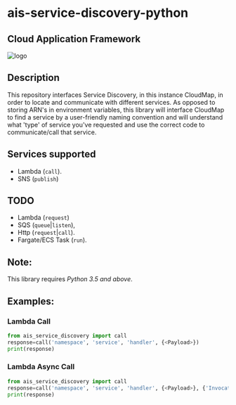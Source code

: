 # ais-service-discovery-python

## Cloud Application Framework

![logo](https://raw.githubusercontent.com/peak-ai/ais-service-discovery-python/master/logo.png)


## Description

This repository interfaces Service Discovery, in this instance CloudMap, in order to locate and communicate with different services. As opposed to storing ARN's in environment variables, this library will interface CloudMap to find a service by a user-friendly naming convention and will understand what 'type' of service you've requested and use the correct code to communicate/call that service.

## Services supported
- Lambda (`call`).
- SNS (`publish`)

## TODO
- Lambda (`request`)
- SQS (`queue`|`listen`),
- Http (`request`|`call`).
- Fargate/ECS Task (`run`).

## Note:
This library requires *Python 3.5 and above*.

## Examples:

### Lambda Call

```python
from ais_service_discovery import call
response=call('namespace', 'service', 'handler', {<Payload>})
print(response)
```

### Lambda Async Call

```python
from ais_service_discovery import call
response=call('namespace', 'service', 'handler', {<Payload>}, {'InvocationType': 'Event'})
print(response)
```
